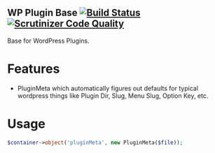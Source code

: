 ## WP Plugin Base [![Build Status](https://travis-ci.org/dsawardekar/wp-plugin-base.svg?branch=develop)](https://travis-ci.org/dsawardekar/wp-plugin-base)  [![Scrutinizer Code Quality](https://scrutinizer-ci.com/g/dsawardekar/wp-plugin-base/badges/quality-score.png?b=develop)](https://scrutinizer-ci.com/g/dsawardekar/wp-plugin-base/?branch=develop)

Base for WordPress Plugins.

# Features

* PluginMeta which automatically figures out defaults for typical
  wordpress things like Plugin Dir, Slug, Menu Slug, Option Key, etc.

# Usage

```php
$container->object('pluginMeta', new PluginMeta($file));
```
